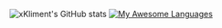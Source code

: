 ![xKliment's GitHub stats](https://github-readme-stats.vercel.app/api?username=xKliment&show_icons=true&hide_border=true&theme=gruvbox) [![My Awesome Languages](https://github-readme-stats.vercel.app/api/top-langs/?username=xKliment&include_all_commits=true&count_private=true&show_icons=true&hide_border=true&layout=compact&hide=lua&langs_count=8&theme=gruvbox)](https://git.io/awesome-stats-card)
